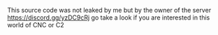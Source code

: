 This source code was not leaked by me but by the owner of the server https://discord.gg/yzDC9cRj go take a look if you are interested in this world of CNC or C2
